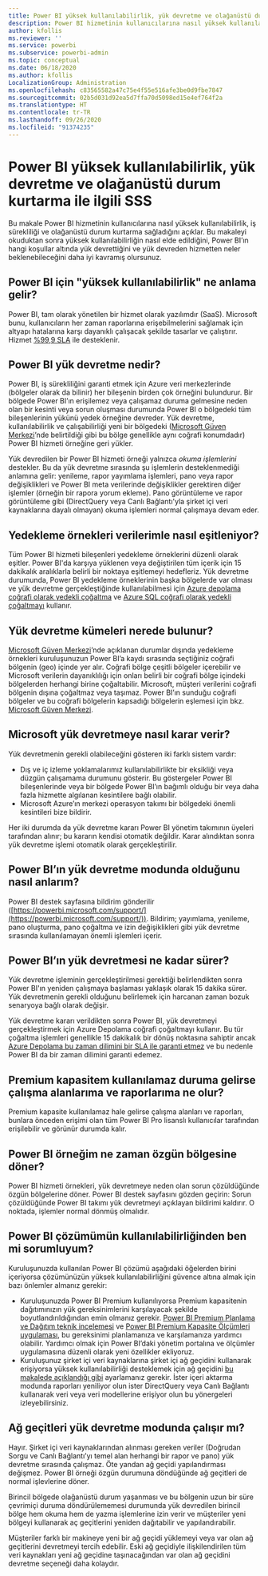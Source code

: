 ```yaml
---
title: Power BI yüksek kullanılabilirlik, yük devretme ve olağanüstü durum kurtarma ile ilgili SSS
description: Power BI hizmetinin kullanıcılarına nasıl yüksek kullanılabilirlik, iş sürekliliği ve olağanüstü durum kurtarma sağladığını öğrenin.
author: kfollis
ms.reviewer: ''
ms.service: powerbi
ms.subservice: powerbi-admin
ms.topic: conceptual
ms.date: 06/18/2020
ms.author: kfollis
LocalizationGroup: Administration
ms.openlocfilehash: c83565582a47c75e4f55e516afe3be0d9fbe7847
ms.sourcegitcommit: 02b5d031d92ea5d7ffa70d5098ed15e4ef764f2a
ms.translationtype: HT
ms.contentlocale: tr-TR
ms.lasthandoff: 09/26/2020
ms.locfileid: "91374235"
---
```

# <a name="power-bi-high-availability-failover-and-disaster-recovery-faq"></a>Power BI yüksek kullanılabilirlik, yük devretme ve olağanüstü durum kurtarma ile ilgili SSS

Bu makale Power BI hizmetinin kullanıcılarına nasıl yüksek kullanılabilirlik, iş sürekliliği ve olağanüstü durum kurtarma sağladığını açıklar. Bu makaleyi okuduktan sonra yüksek kullanılabilirliğin nasıl elde edildiğini, Power BI’ın hangi koşullar altında yük devrettiğini ve yük devreden hizmetten neler beklenebileceğini daha iyi kavramış olursunuz.

## <a name="what-does-high-availability-mean-for-power-bi"></a>Power BI için "yüksek kullanılabilirlik" ne anlama gelir?

Power BI, tam olarak yönetilen bir hizmet olarak yazılımdır (SaaS).  Microsoft bunu, kullanıcıların her zaman raporlarına erişebilmelerini sağlamak için altyapı hatalarına karşı dayanıklı çalışacak şekilde tasarlar ve çalıştırır.  Hizmet [%99,9 SLA](https://www.microsoftvolumelicensing.com/DocumentSearch.aspx?Mode=3&DocumentTypeId=37) ile desteklenir.

## <a name="what-is-a-power-bi-failover"></a>Power BI yük devretme nedir?

Power BI, iş sürekliliğini garanti etmek için Azure veri merkezlerinde (bölgeler olarak da bilinir) her bileşenin birden çok örneğini bulundurur. Bir bölgede Power BI’ın erişilemez veya çalışamaz duruma gelmesine neden olan bir kesinti veya sorun oluşması durumunda Power BI o bölgedeki tüm bileşenlerinin yükünü yedek örneğine devreder. Yük devretme, kullanılabilirlik ve çalışabilirliği yeni bir bölgedeki ([Microsoft Güven Merkezi](https://www.microsoft.com/TrustCenter/CloudServices/business-application-platform/data-location)’nde belirtildiği gibi bu bölge genellikle aynı coğrafi konumdadır) Power BI hizmeti örneğine geri yükler.

Yük devredilen bir Power BI hizmeti örneği yalnızca _okuma işlemlerini_ destekler. Bu da yük devretme sırasında şu işlemlerin desteklenmediği anlamına gelir: yenileme, rapor yayımlama işlemleri, pano veya rapor değişiklikleri ve Power BI meta verilerinde değişiklikler gerektiren diğer işlemler (örneğin bir rapora yorum ekleme).  Pano görüntüleme ve rapor görüntüleme gibi (DirectQuery veya Canlı Bağlantı'yla şirket içi veri kaynaklarına dayalı olmayan) okuma işlemleri normal çalışmaya devam eder.

## <a name="how-are-backup-instances-kept-in-sync-with-my-data"></a>Yedekleme örnekleri verilerimle nasıl eşitleniyor?

Tüm Power BI hizmeti bileşenleri yedekleme örneklerini düzenli olarak eşitler. Power BI'da karşıya yüklenen veya değiştirilen tüm içerik için 15 dakikalık aralıklarla belirli bir noktaya eşitlemeyi hedefleriz. Yük devretme durumunda, Power BI yedekleme örneklerinin başka bölgelerde var olması ve yük devretme gerçekleştiğinde kullanılabilmesi için [Azure depolama coğrafi olarak yedekli çoğaltma](/azure/storage/common/storage-redundancy-grs) ve [ Azure SQL coğrafi olarak yedekli çoğaltmayı](/azure/sql-database/sql-database-active-geo-replication) kullanır.

## <a name="where-are-the-failover-clusters-located"></a>Yük devretme kümeleri nerede bulunur?

[Microsoft Güven Merkezi](https://www.microsoft.com/TrustCenter/CloudServices/business-application-platform/data-location)’nde açıklanan durumlar dışında yedekleme örnekleri kuruluşunuzun Power BI’a kaydı sırasında seçtiğiniz coğrafi bölgenin (geo) içinde yer alır. Coğrafi bölge çeşitli bölgeler içerebilir ve Microsoft verilerin dayanıklılığı için onları belirli bir coğrafi bölge içindeki bölgelerden herhangi birine çoğaltabilir. Microsoft, müşteri verilerini coğrafi bölgenin dışına çoğaltmaz veya taşımaz. Power BI’ın sunduğu coğrafi bölgeler ve bu coğrafi bölgelerin kapsadığı bölgelerin eşlemesi için bkz. [Microsoft Güven Merkezi](https://www.microsoft.com/TrustCenter/CloudServices/business-application-platform/data-location).

## <a name="how-does-microsoft-decide-to-fail-over"></a>Microsoft yük devretmeye nasıl karar verir?

Yük devretmenin gerekli olabileceğini gösteren iki farklı sistem vardır:

- Dış ve iç izleme yoklamalarımız kullanılabilirlikte bir eksikliği veya düzgün çalışamama durumunu gösterir. Bu göstergeler Power BI bileşenlerinde veya bir bölgede Power BI’ın bağımlı olduğu bir veya daha fazla hizmette algılanan kesintilere bağlı olabilir.
- Microsoft Azure’ın merkezi operasyon takımı bir bölgedeki önemli kesintileri bize bildirir.

Her iki durumda da yük devretme kararı Power BI yönetim takımının üyeleri tarafından alınır; bu kararın kendisi otomatik değildir. Karar alındıktan sonra yük devretme işlemi otomatik olarak gerçekleştirilir.

## <a name="how-do-i-know-power-bi-is-now-in-failover-mode"></a>Power BI’ın yük devretme modunda olduğunu nasıl anlarım?

Power BI destek sayfasına bildirim gönderilir ([https://powerbi.microsoft.com/support/](https://powerbi.microsoft.com/support/)). Bildirim; yayımlama, yenileme, pano oluşturma, pano çoğaltma ve izin değişiklikleri gibi yük devretme sırasında kullanılamayan önemli işlemleri içerir.

## <a name="how-long-does-it-take-power-bi-to-fail-over"></a>Power BI’ın yük devretmesi ne kadar sürer?

Yük devretme işleminin gerçekleştirilmesi gerektiği belirlendikten sonra Power BI'ın yeniden çalışmaya başlaması yaklaşık olarak 15 dakika sürer. Yük devretmenin gerekli olduğunu belirlemek için harcanan zaman bozuk senaryoya bağlı olarak değişir. 

Yük devretme kararı verildikten sonra Power BI, yük devretmeyi gerçekleştirmek için Azure Depolama coğrafi çoğaltmayı kullanır. Bu tür çoğaltma işlemleri genellikle 15 dakikalık bir dönüş noktasına sahiptir ancak [Azure Depolama bu zaman dilimini bir SLA ile garanti etmez](/azure/storage/common/storage-redundancy) ve bu nedenle Power BI da bir zaman dilimini garanti edemez. 

## <a name="what-happens-to-workspaces-and-reports-if-my-premium-capacity-becomes-unavailable"></a>Premium kapasitem kullanılamaz duruma gelirse çalışma alanlarıma ve raporlarıma ne olur? 

Premium kapasite kullanılamaz hale gelirse çalışma alanları ve raporları, bunlara önceden erişimi olan tüm Power BI Pro lisanslı kullanıcılar tarafından erişilebilir ve görünür durumda kalır.

## <a name="when-does-my-power-bi-instance-return-to-the-original-region"></a>Power BI örneğim ne zaman özgün bölgesine döner?

Power BI hizmeti örnekleri, yük devretmeye neden olan sorun çözüldüğünde özgün bölgelerine döner. Power BI destek sayfasını gözden geçirin: Sorun çözüldüğünde Power BI takımı yük devretmeyi açıklayan bildirimi kaldırır. O noktada, işlemler normal dönmüş olmalıdır.

## <a name="am-i-responsible-for-the-availability-of-my-power-bi-solution"></a>Power BI çözümümün kullanılabilirliğinden ben mi sorumluyum?

Kuruluşunuzda kullanılan Power BI çözümü aşağıdaki öğelerden birini içeriyorsa çözümünüzün yüksek kullanılabilirliğini güvence altına almak için bazı önlemler almanız gerekir:

- Kuruluşunuzda Power BI Premium kullanılıyorsa Premium kapasitenin dağıtımınızın yük gereksinimlerini karşılayacak şekilde boyutlandırıldığından emin olmanız gerekir.  [Power BI Premium Planlama ve Dağıtım teknik incelemesi](https://aka.ms/Premium-Capacity-Planning-Deployment) ve [Power BI Premium Kapasite Ölçümleri uygulaması](service-admin-premium-monitor-capacity.md), bu gereksinimi planlamanıza ve karşılamanıza yardımcı olabilir. Yardımcı olmak için Power BI’daki yönetim portalına ve ölçümler uygulamasına düzenli olarak yeni özellikler ekliyoruz.
- Kuruluşunuz şirket içi veri kaynaklarına şirket içi ağ geçidini kullanarak erişiyorsa yüksek kullanılabilirliği desteklemek için ağ geçidini [bu makalede açıklandığı gibi](/data-integration/gateway/service-gateway-high-availability-clusters) ayarlamanız gerekir. İster içeri aktarma modunda raporları yeniliyor olun ister DirectQuery veya Canlı Bağlantı kullanarak veri veya veri modellerine erişiyor olun bu yönergeleri izleyebilirsiniz.

## <a name="will-gateways-function-when-in-failover-mode"></a>Ağ geçitleri yük devretme modunda çalışır mı?

Hayır. Şirket içi veri kaynaklarından alınması gereken veriler (Doğrudan Sorgu ve Canlı Bağlantı’yı temel alan herhangi bir rapor ve pano) yük devretme sırasında çalışmaz. Öte yandan ağ geçidi yapılandırması değişmez. Power BI örneği özgün durumuna döndüğünde ağ geçitleri de normal işlevlerine döner.

Birincil bölgede olağanüstü durum yaşanması ve bu bölgenin uzun bir süre çevrimiçi duruma döndürülememesi durumunda yük devredilen birincil bölge hem okuma hem de yazma işlemlerine izin verir ve müşteriler yeni bölgeyi kullanarak aç geçitlerini yeniden dağıtabilir ve yapılandırabilir.

Müşteriler farklı bir makineye yeni bir ağ geçidi yüklemeyi veya var olan ağ geçitlerini devretmeyi tercih edebilir. Eski ağ geçidiyle ilişkilendirilen tüm veri kaynakları yeni ağ geçidine taşınacağından var olan ağ geçidini devretme seçeneği daha kolaydır.
